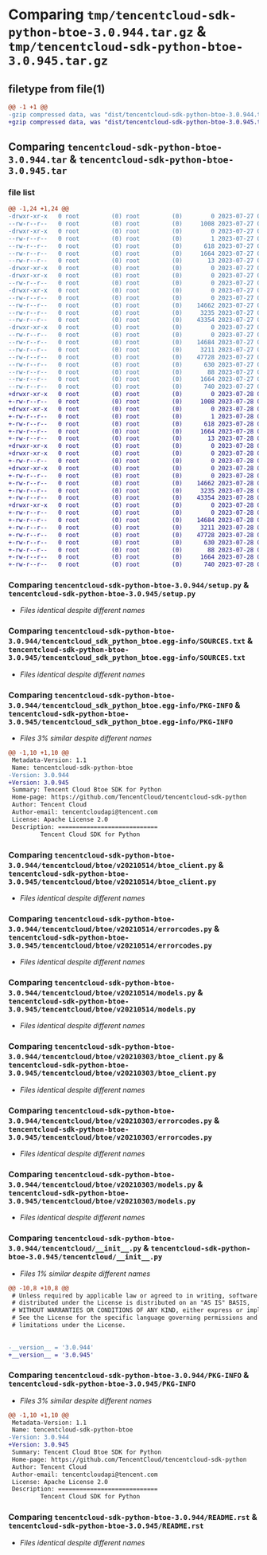 # Comparing `tmp/tencentcloud-sdk-python-btoe-3.0.944.tar.gz` & `tmp/tencentcloud-sdk-python-btoe-3.0.945.tar.gz`

## filetype from file(1)

```diff
@@ -1 +1 @@
-gzip compressed data, was "dist/tencentcloud-sdk-python-btoe-3.0.944.tar", last modified: Thu Jul 27 02:10:11 2023, max compression
+gzip compressed data, was "dist/tencentcloud-sdk-python-btoe-3.0.945.tar", last modified: Fri Jul 28 00:22:38 2023, max compression
```

## Comparing `tencentcloud-sdk-python-btoe-3.0.944.tar` & `tencentcloud-sdk-python-btoe-3.0.945.tar`

### file list

```diff
@@ -1,24 +1,24 @@
-drwxr-xr-x   0 root         (0) root         (0)        0 2023-07-27 02:10:11.000000 tencentcloud-sdk-python-btoe-3.0.944/
--rw-r--r--   0 root         (0) root         (0)     1008 2023-07-27 02:10:11.000000 tencentcloud-sdk-python-btoe-3.0.944/setup.py
-drwxr-xr-x   0 root         (0) root         (0)        0 2023-07-27 02:10:11.000000 tencentcloud-sdk-python-btoe-3.0.944/tencentcloud_sdk_python_btoe.egg-info/
--rw-r--r--   0 root         (0) root         (0)        1 2023-07-27 02:10:11.000000 tencentcloud-sdk-python-btoe-3.0.944/tencentcloud_sdk_python_btoe.egg-info/dependency_links.txt
--rw-r--r--   0 root         (0) root         (0)      618 2023-07-27 02:10:11.000000 tencentcloud-sdk-python-btoe-3.0.944/tencentcloud_sdk_python_btoe.egg-info/SOURCES.txt
--rw-r--r--   0 root         (0) root         (0)     1664 2023-07-27 02:10:11.000000 tencentcloud-sdk-python-btoe-3.0.944/tencentcloud_sdk_python_btoe.egg-info/PKG-INFO
--rw-r--r--   0 root         (0) root         (0)       13 2023-07-27 02:10:11.000000 tencentcloud-sdk-python-btoe-3.0.944/tencentcloud_sdk_python_btoe.egg-info/top_level.txt
-drwxr-xr-x   0 root         (0) root         (0)        0 2023-07-27 02:10:11.000000 tencentcloud-sdk-python-btoe-3.0.944/tencentcloud/
-drwxr-xr-x   0 root         (0) root         (0)        0 2023-07-27 02:10:11.000000 tencentcloud-sdk-python-btoe-3.0.944/tencentcloud/btoe/
--rw-r--r--   0 root         (0) root         (0)        0 2023-07-27 02:10:11.000000 tencentcloud-sdk-python-btoe-3.0.944/tencentcloud/btoe/__init__.py
-drwxr-xr-x   0 root         (0) root         (0)        0 2023-07-27 02:10:11.000000 tencentcloud-sdk-python-btoe-3.0.944/tencentcloud/btoe/v20210514/
--rw-r--r--   0 root         (0) root         (0)        0 2023-07-27 02:10:11.000000 tencentcloud-sdk-python-btoe-3.0.944/tencentcloud/btoe/v20210514/__init__.py
--rw-r--r--   0 root         (0) root         (0)    14662 2023-07-27 02:10:11.000000 tencentcloud-sdk-python-btoe-3.0.944/tencentcloud/btoe/v20210514/btoe_client.py
--rw-r--r--   0 root         (0) root         (0)     3235 2023-07-27 02:10:11.000000 tencentcloud-sdk-python-btoe-3.0.944/tencentcloud/btoe/v20210514/errorcodes.py
--rw-r--r--   0 root         (0) root         (0)    43354 2023-07-27 02:10:11.000000 tencentcloud-sdk-python-btoe-3.0.944/tencentcloud/btoe/v20210514/models.py
-drwxr-xr-x   0 root         (0) root         (0)        0 2023-07-27 02:10:11.000000 tencentcloud-sdk-python-btoe-3.0.944/tencentcloud/btoe/v20210303/
--rw-r--r--   0 root         (0) root         (0)        0 2023-07-27 02:10:11.000000 tencentcloud-sdk-python-btoe-3.0.944/tencentcloud/btoe/v20210303/__init__.py
--rw-r--r--   0 root         (0) root         (0)    14684 2023-07-27 02:10:11.000000 tencentcloud-sdk-python-btoe-3.0.944/tencentcloud/btoe/v20210303/btoe_client.py
--rw-r--r--   0 root         (0) root         (0)     3211 2023-07-27 02:10:11.000000 tencentcloud-sdk-python-btoe-3.0.944/tencentcloud/btoe/v20210303/errorcodes.py
--rw-r--r--   0 root         (0) root         (0)    47728 2023-07-27 02:10:11.000000 tencentcloud-sdk-python-btoe-3.0.944/tencentcloud/btoe/v20210303/models.py
--rw-r--r--   0 root         (0) root         (0)      630 2023-07-27 02:10:11.000000 tencentcloud-sdk-python-btoe-3.0.944/tencentcloud/__init__.py
--rw-r--r--   0 root         (0) root         (0)       88 2023-07-27 02:10:11.000000 tencentcloud-sdk-python-btoe-3.0.944/setup.cfg
--rw-r--r--   0 root         (0) root         (0)     1664 2023-07-27 02:10:11.000000 tencentcloud-sdk-python-btoe-3.0.944/PKG-INFO
--rw-r--r--   0 root         (0) root         (0)      740 2023-07-27 02:10:11.000000 tencentcloud-sdk-python-btoe-3.0.944/README.rst
+drwxr-xr-x   0 root         (0) root         (0)        0 2023-07-28 00:22:38.000000 tencentcloud-sdk-python-btoe-3.0.945/
+-rw-r--r--   0 root         (0) root         (0)     1008 2023-07-28 00:22:38.000000 tencentcloud-sdk-python-btoe-3.0.945/setup.py
+drwxr-xr-x   0 root         (0) root         (0)        0 2023-07-28 00:22:38.000000 tencentcloud-sdk-python-btoe-3.0.945/tencentcloud_sdk_python_btoe.egg-info/
+-rw-r--r--   0 root         (0) root         (0)        1 2023-07-28 00:22:38.000000 tencentcloud-sdk-python-btoe-3.0.945/tencentcloud_sdk_python_btoe.egg-info/dependency_links.txt
+-rw-r--r--   0 root         (0) root         (0)      618 2023-07-28 00:22:38.000000 tencentcloud-sdk-python-btoe-3.0.945/tencentcloud_sdk_python_btoe.egg-info/SOURCES.txt
+-rw-r--r--   0 root         (0) root         (0)     1664 2023-07-28 00:22:38.000000 tencentcloud-sdk-python-btoe-3.0.945/tencentcloud_sdk_python_btoe.egg-info/PKG-INFO
+-rw-r--r--   0 root         (0) root         (0)       13 2023-07-28 00:22:38.000000 tencentcloud-sdk-python-btoe-3.0.945/tencentcloud_sdk_python_btoe.egg-info/top_level.txt
+drwxr-xr-x   0 root         (0) root         (0)        0 2023-07-28 00:22:38.000000 tencentcloud-sdk-python-btoe-3.0.945/tencentcloud/
+drwxr-xr-x   0 root         (0) root         (0)        0 2023-07-28 00:22:38.000000 tencentcloud-sdk-python-btoe-3.0.945/tencentcloud/btoe/
+-rw-r--r--   0 root         (0) root         (0)        0 2023-07-28 00:22:38.000000 tencentcloud-sdk-python-btoe-3.0.945/tencentcloud/btoe/__init__.py
+drwxr-xr-x   0 root         (0) root         (0)        0 2023-07-28 00:22:38.000000 tencentcloud-sdk-python-btoe-3.0.945/tencentcloud/btoe/v20210514/
+-rw-r--r--   0 root         (0) root         (0)        0 2023-07-28 00:22:38.000000 tencentcloud-sdk-python-btoe-3.0.945/tencentcloud/btoe/v20210514/__init__.py
+-rw-r--r--   0 root         (0) root         (0)    14662 2023-07-28 00:22:38.000000 tencentcloud-sdk-python-btoe-3.0.945/tencentcloud/btoe/v20210514/btoe_client.py
+-rw-r--r--   0 root         (0) root         (0)     3235 2023-07-28 00:22:38.000000 tencentcloud-sdk-python-btoe-3.0.945/tencentcloud/btoe/v20210514/errorcodes.py
+-rw-r--r--   0 root         (0) root         (0)    43354 2023-07-28 00:22:38.000000 tencentcloud-sdk-python-btoe-3.0.945/tencentcloud/btoe/v20210514/models.py
+drwxr-xr-x   0 root         (0) root         (0)        0 2023-07-28 00:22:38.000000 tencentcloud-sdk-python-btoe-3.0.945/tencentcloud/btoe/v20210303/
+-rw-r--r--   0 root         (0) root         (0)        0 2023-07-28 00:22:38.000000 tencentcloud-sdk-python-btoe-3.0.945/tencentcloud/btoe/v20210303/__init__.py
+-rw-r--r--   0 root         (0) root         (0)    14684 2023-07-28 00:22:38.000000 tencentcloud-sdk-python-btoe-3.0.945/tencentcloud/btoe/v20210303/btoe_client.py
+-rw-r--r--   0 root         (0) root         (0)     3211 2023-07-28 00:22:38.000000 tencentcloud-sdk-python-btoe-3.0.945/tencentcloud/btoe/v20210303/errorcodes.py
+-rw-r--r--   0 root         (0) root         (0)    47728 2023-07-28 00:22:38.000000 tencentcloud-sdk-python-btoe-3.0.945/tencentcloud/btoe/v20210303/models.py
+-rw-r--r--   0 root         (0) root         (0)      630 2023-07-28 00:22:38.000000 tencentcloud-sdk-python-btoe-3.0.945/tencentcloud/__init__.py
+-rw-r--r--   0 root         (0) root         (0)       88 2023-07-28 00:22:38.000000 tencentcloud-sdk-python-btoe-3.0.945/setup.cfg
+-rw-r--r--   0 root         (0) root         (0)     1664 2023-07-28 00:22:38.000000 tencentcloud-sdk-python-btoe-3.0.945/PKG-INFO
+-rw-r--r--   0 root         (0) root         (0)      740 2023-07-28 00:22:38.000000 tencentcloud-sdk-python-btoe-3.0.945/README.rst
```

### Comparing `tencentcloud-sdk-python-btoe-3.0.944/setup.py` & `tencentcloud-sdk-python-btoe-3.0.945/setup.py`

 * *Files identical despite different names*

### Comparing `tencentcloud-sdk-python-btoe-3.0.944/tencentcloud_sdk_python_btoe.egg-info/SOURCES.txt` & `tencentcloud-sdk-python-btoe-3.0.945/tencentcloud_sdk_python_btoe.egg-info/SOURCES.txt`

 * *Files identical despite different names*

### Comparing `tencentcloud-sdk-python-btoe-3.0.944/tencentcloud_sdk_python_btoe.egg-info/PKG-INFO` & `tencentcloud-sdk-python-btoe-3.0.945/tencentcloud_sdk_python_btoe.egg-info/PKG-INFO`

 * *Files 3% similar despite different names*

```diff
@@ -1,10 +1,10 @@
 Metadata-Version: 1.1
 Name: tencentcloud-sdk-python-btoe
-Version: 3.0.944
+Version: 3.0.945
 Summary: Tencent Cloud Btoe SDK for Python
 Home-page: https://github.com/TencentCloud/tencentcloud-sdk-python
 Author: Tencent Cloud
 Author-email: tencentcloudapi@tencent.com
 License: Apache License 2.0
 Description: ============================
         Tencent Cloud SDK for Python
```

### Comparing `tencentcloud-sdk-python-btoe-3.0.944/tencentcloud/btoe/v20210514/btoe_client.py` & `tencentcloud-sdk-python-btoe-3.0.945/tencentcloud/btoe/v20210514/btoe_client.py`

 * *Files identical despite different names*

### Comparing `tencentcloud-sdk-python-btoe-3.0.944/tencentcloud/btoe/v20210514/errorcodes.py` & `tencentcloud-sdk-python-btoe-3.0.945/tencentcloud/btoe/v20210514/errorcodes.py`

 * *Files identical despite different names*

### Comparing `tencentcloud-sdk-python-btoe-3.0.944/tencentcloud/btoe/v20210514/models.py` & `tencentcloud-sdk-python-btoe-3.0.945/tencentcloud/btoe/v20210514/models.py`

 * *Files identical despite different names*

### Comparing `tencentcloud-sdk-python-btoe-3.0.944/tencentcloud/btoe/v20210303/btoe_client.py` & `tencentcloud-sdk-python-btoe-3.0.945/tencentcloud/btoe/v20210303/btoe_client.py`

 * *Files identical despite different names*

### Comparing `tencentcloud-sdk-python-btoe-3.0.944/tencentcloud/btoe/v20210303/errorcodes.py` & `tencentcloud-sdk-python-btoe-3.0.945/tencentcloud/btoe/v20210303/errorcodes.py`

 * *Files identical despite different names*

### Comparing `tencentcloud-sdk-python-btoe-3.0.944/tencentcloud/btoe/v20210303/models.py` & `tencentcloud-sdk-python-btoe-3.0.945/tencentcloud/btoe/v20210303/models.py`

 * *Files identical despite different names*

### Comparing `tencentcloud-sdk-python-btoe-3.0.944/tencentcloud/__init__.py` & `tencentcloud-sdk-python-btoe-3.0.945/tencentcloud/__init__.py`

 * *Files 1% similar despite different names*

```diff
@@ -10,8 +10,8 @@
 # Unless required by applicable law or agreed to in writing, software
 # distributed under the License is distributed on an "AS IS" BASIS,
 # WITHOUT WARRANTIES OR CONDITIONS OF ANY KIND, either express or implied.
 # See the License for the specific language governing permissions and
 # limitations under the License.
 
 
-__version__ = '3.0.944'
+__version__ = '3.0.945'
```

### Comparing `tencentcloud-sdk-python-btoe-3.0.944/PKG-INFO` & `tencentcloud-sdk-python-btoe-3.0.945/PKG-INFO`

 * *Files 3% similar despite different names*

```diff
@@ -1,10 +1,10 @@
 Metadata-Version: 1.1
 Name: tencentcloud-sdk-python-btoe
-Version: 3.0.944
+Version: 3.0.945
 Summary: Tencent Cloud Btoe SDK for Python
 Home-page: https://github.com/TencentCloud/tencentcloud-sdk-python
 Author: Tencent Cloud
 Author-email: tencentcloudapi@tencent.com
 License: Apache License 2.0
 Description: ============================
         Tencent Cloud SDK for Python
```

### Comparing `tencentcloud-sdk-python-btoe-3.0.944/README.rst` & `tencentcloud-sdk-python-btoe-3.0.945/README.rst`

 * *Files identical despite different names*

